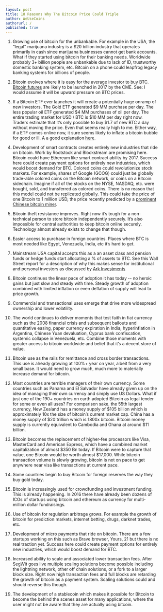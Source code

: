 ```yaml
---
layout: post
title: 18 Reasons Why The Bitcoin Price Could Triple
author: WeUseCoins
authorurl: /
published: true
---
```


<ol>
<li><p>Growing use of bitcoin for the unbankable. For example in the USA, the “legal” marijuana industry is a $20 billion industry that operates primarily in cash since marijuana businesses cannot get bank accounts.  What if they started using bitcoin for their banking needs. Worldwide probably 3+ billion people are unbankable due to lack of ID, trustworthy domestic banking system, etc.  Bitcoin on a phone could leapfrog legacy banking systems for billions of people.</p></li>
<li><p>Bitcoin evolves where it is easy for the average investor to buy BTC. <a href="http://www.wsj.com/articles/bitcoin-futures-might-be-coming-soon-1479143252">Bitcoin futures</a> are likely to be launched in 2017 by the CME.  See:   I would assume it will be upward pressure on BTC prices. </p></li>
<li><p>If a Bitcoin ETF ever launches it will create a potentially huge onramp of new investors.  The Gold ETF generated $9 MM purchase per day. The less popular oil ETF generated $4 MM purchases of oil per day.   The entire trading market for USD / BTC is $10 MM per day right now.  Traders estimate that it’s only possible to buy $1.7 of new BTC a day without moving the price.  Even that seems really high to me.  Either way, if a ETF comes online now, it sure seems likely to inflate a bitcoin bubble for good or ill.  A a good explanation <a href="https://www.sec.gov/comments/sr-batsbzx-2016-30/batsbzx201630-23.pdf">here</a>.</p></li>
<li><p>Development of smart contracts creates entirely new industries that ride on bitcoin. Work by Rootstock and Blockstream are promising here.  Bitcoin could have Ethereum like smart contract ability by 2017. Success here could create payment options for entirely new industries, which would boost demand for BTC. Colored coins could revolutionize stock markets. For example, shares of Google (GOOG) could just be globally trade-able colored coins on the Bitcoin network, or coins on a Bitcoin sidechain. Imagine if all of the stocks on the NYSE, NASDAQ, etc. were bought, sold, and transferred as colored coins.  There is no reason that this model could not be replicated globally. This could take the price of one Bitcoin to 1 million USD, the price recently predicted by a <a href="https://www.youtube.com/watch?v=Zh_mQl2B6es">prominent Chinese bitcoin miner</a>.
<li><p>Bitcoin theft resistance improves.  Right now it’s tough for a non-technical person to store bitcoin independently securely.  It’s also impossible for central authorities to keep bitcoin online securely. Technology almost already exists to change that though. </p></li>
<li><p>Easier access to purchase in foreign countries.  Places where BTC is most needed like Egypt, Venezuela, India, etc it’s hard to get.  </p></li>
<li><p>Mainstream USA capital accepts this as a an asset class and pension funds or hedge funds start allocating a % of assets to BTC.  See this Wall Street report for a description of why this makes sense for institutional and personal investors as discussed by <a href="http://research.ark-invest.com/hubfs/1_Download_Files_ARK-Invest/White_Papers/Bitcoin-Ringing-The-Bell-For-A-New-Asset-Class.pdf">Ark Investments</a></p></li>
<li><p>Bitcoin continues the linear pace of adoption it has today -- no heroic gains but just slow and steady with time.  Steady growth of adoption combined with limited inflation or even deflation of supply will lead to price growth. </p></li>
<li><p>Commercial and transactional uses emerge that drive more widespread ownership and lower volatility.</p></li>
<li><p>The world continues to deliver moments that test faith in fiat currency such as the 2008 financial crisis and subsequent bailouts and quantitative easing, paper currency expiration in India, hyperinflation in Argentina, Chinese Yuan devaluation, Cyprus bank confiscation, systemic collapse in Venezuela, etc. Combine those moments with greater access to bitcoin worldwide and belief that it’s a decent store of value.</p></li>
<li><p>Bitcoin use as the rails for remittance and cross border transactions. This use is already growing at 100%+ year on year, albeit from a very small base.  It would need to grow much, much more to materially increase demand for bitcoin. </p></li>
<li><p>Most countries are terrible managers of their own currency.  Some countries such as Panama and El Salvador have already given up on the idea of managing their own currency and simply use US Dollars.  What if just one of the 190+ countries on earth adopted Bitcoin as legal tender for some or even all uses?  For comparison sake, the 55th largest currency, New Zealand has a money supply of $105 billion which is approximately 10x the size of bitcoin’s current market cap. China has a money supply of $20 trillion which is 1800x bitcoin. Bitcoin money supply is currently equivalent to Cambodia and Ghana at around $11 billion.  </p></li>
<li><p>Bitcoin becomes the replacement of higher-fee processors like Visa, MasterCard and American Express, which have a combined market capitalization of almost $350 Bn today. If Bitcoin were to capture that value, one Bitcoin would be worth almost $17,000.  While bitcoin transaction volume is slowly growing, bitcoin is not on pace to get anywhere near visa like transactions at current pace. </p></li>
<li><p>Some countries begin to buy Bitcoin for foreign reserves the way they buy gold today. </p></li>
<li><p>Bitcoin is increasingly used for crowdfunding and investment funding.  This is already happening.  In 2016 there have already been dozens of ICOs of startups using bitcoin and ethereum as currency for multi-million dollar fundraisings. </p></li>
<li><p>Use of bitcoin for regulation arbitrage grows. For example the growth of bitcoin for prediction markets, internet betting, drugs, darknet trades, etc.</p></li>
<li><p>Development of micro payments that ride on bitcoin.  There are a few startups working on this such as Brave browser, Yours, 21 but there is no real traction yet.  Success here could create payment options for entirely new industries, which would boost demand for BTC.</p></li>
<li><p>Increased ability to scale and associated lower transaction fees.  After SegWit goes live multiple scaling solutions become possible including the lightning network, other off chain solutions, or a fork to a larger block size.  Right now high transaction fees and full blocks are retarding the growth of bitcoin as a payment system.  Scaling solutions could and should reverse this though.  </p></li>
<li><p>The development of a stablecoin which makes it possible for Bitcoin to become the behind the scenes asset for many applications, where the user might not be aware that they are actually using bitcoin.   </p></li>